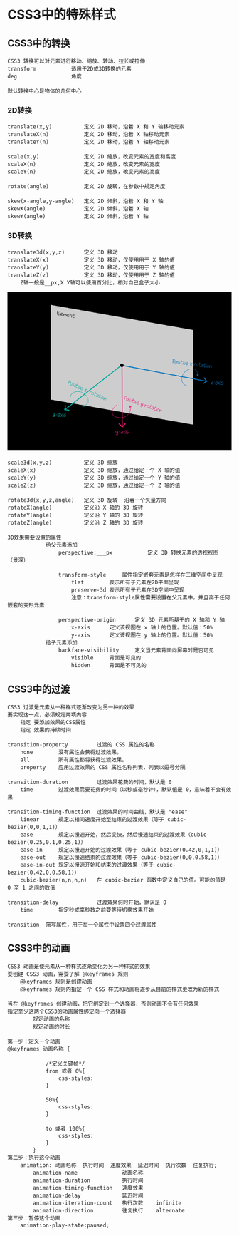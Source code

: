 # CSS3中的特殊样式

## CSS3中的转换

	CSS3 转换可以对元素进行移动、缩放、转动、拉长或拉伸
	transform			适用于2D或3D转换的元素
	deg 				角度
	
	默认转换中心是物体的几何中心


### 2D转换

	translate(x,y)			定义 2D 移动，沿着 X 和 Y 轴移动元素
	translateX(n)			定义 2D 移动，沿着 X 轴移动元素
	translateY(n)			定义 2D 移动，沿着 Y 轴移动元素
	
	scale(x,y)				定义 2D 缩放，改变元素的宽度和高度
	scaleX(n)				定义 2D 缩放，改变元素的宽度
	scaleY(n)				定义 2D 缩放，改变元素的高度
	
	rotate(angle)			定义 2D 旋转，在参数中规定角度
	
	skew(x-angle,y-angle)	定义 2D 倾斜，沿着 X 和 Y 轴
	skewX(angle)			定义 2D 倾斜，沿着 X 轴
	skewY(angle)			定义 2D 倾斜，沿着 Y 轴

### 3D转换

	translate3d(x,y,z)		定义 3D 移动
	translateX(x)			定义 3D 移动，仅使用用于 X 轴的值
	translateY(y)			定义 3D 移动，仅使用用于 Y 轴的值
	translateZ(z)			定义 3D 移动，仅使用用于 Z 轴的值
		Z轴一般是__px,X Y轴可以使用百分比，相对自己盒子大小

![旋转方向](images/旋转方向.png)
	
	scale3d(x,y,z)			定义 3D 缩放
	scaleX(x)				定义 3D 缩放，通过给定一个 X 轴的值
	scaleY(y)				定义 3D 缩放，通过给定一个 Y 轴的值
	scaleZ(z)				定义 3D 缩放，通过给定一个 Z 轴的值
	
	rotate3d(x,y,z,angle)	定义 3D 旋转  沿着一个矢量方向
	rotateX(angle)			定义沿 X 轴的 3D 旋转
	rotateY(angle)			定义沿 Y 轴的 3D 旋转
	rotateZ(angle)			定义沿 Z 轴的 3D 旋转
	
	3D效果需要设置的属性
				给父元素添加
					perspective:___px			定义 3D 转换元素的透视视图 （景深）
					
					transform-style		属性指定嵌套元素是怎样在三维空间中呈现
						flat		表示所有子元素在2D平面呈现
						preserve-3d	表示所有子元素在3D空间中呈现
						注意：transform-style属性需要设置在父元素中，并且高于任何嵌套的变形元素
					
					perspective-origin		定义 3D 元素所基于的 X 轴和 Y 轴
						x-axis		定义该视图在 x 轴上的位置。默认值：50%
						y-axis		定义该视图在 y 轴上的位置。默认值：50%
				给子元素添加
					backface-visibility		定义当元素背面向屏幕时是否可见
						visible		背面是可见的
						hidden		背面是不可见的

## CSS3中的过渡

	CSS3 过渡是元素从一种样式逐渐改变为另一种的效果
	要实现这一点，必须规定两项内容
		指定 要添加效果的CSS属性
		指定 效果的持续时间
		
	transition-property			过渡的 CSS 属性的名称
		none		没有属性会获得过渡效果。
		all			所有属性都将获得过渡效果。
		property	应用过渡效果的 CSS 属性名称列表，列表以逗号分隔
		
	transition-duration			过渡效果花费的时间，默认是 0
		time		过渡效果需要花费的时间（以秒或毫秒计），默认值是 0，意味着不会有效果
		
	transition-timing-function	过渡效果的时间曲线，默认是 "ease"
		linear		规定以相同速度开始至结束的过渡效果（等于 cubic-bezier(0,0,1,1)）
		ease		规定以慢速开始，然后变快，然后慢速结束的过渡效果（cubic-bezier(0.25,0.1,0.25,1)）
		ease-in		规定以慢速开始的过渡效果（等于 cubic-bezier(0.42,0,1,1)）
		ease-out	规定以慢速结束的过渡效果（等于 cubic-bezier(0,0,0.58,1)）
		ease-in-out	规定以慢速开始和结束的过渡效果（等于 cubic-bezier(0.42,0,0.58,1)）
		cubic-bezier(n,n,n,n)	在 cubic-bezier 函数中定义自己的值。可能的值是 0 至 1 之间的数值
		
	transition-delay			过渡效果何时开始，默认是 0
		time		指定秒或毫秒数之前要等待切换效果开始
		
	transition	简写属性，用于在一个属性中设置四个过渡属性

## CSS3中的动画

	CSS3 动画是使元素从一种样式逐渐变化为另一种样式的效果
	要创建 CSS3 动画，需要了解 @keyframes 规则
		@keyframes 规则是创建动画
		@keyframes 规则内指定一个 CSS 样式和动画将逐步从目前的样式更改为新的样式
		
	当在 @keyframes 创建动画，把它绑定到一个选择器，否则动画不会有任何效果
	指定至少这两个CSS3的动画属性绑定向一个选择器
			规定动画的名称
			规定动画的时长
	
	第一步：定义一个动画
	@keyframes 动画名称 {
		
				/*定义关键帧*/
				from 或者 0%{
					css-styles:
				}
				
				50%{
					css-styles:
				}
				
				to 或者 100%{
					css-styles:
				}
			}
	第二步：执行这个动画
		animation: 动画名称  执行时间  速度效果  延迟时间  执行次数  往复执行;
			animation-name				动画名称
			animation-duration			执行时间
			animation-timing-function	速度效果
			animation-delay				延迟时间
			animation-iteration-count	执行次数	infinite
			animation-direction			往复执行	alternate
	第三步：暂停这个动画
		animation-play-state:paused;